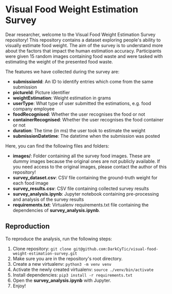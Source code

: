 # Visual Food Weight Estimation Survey

Dear researcher, welcome to the Visual Food Weight Estimation Survey repository! This repository contains a dataset exploring people's ability to visually estimate food weight. The aim of the survey is to understand more about the factors that impact the human estimation accuracy. Participants were given 15 random images containing food waste and were tasked with estimating the weight of the presented food waste.

The features we have collected during the survey are:
* **submissionId**: An ID to identify entries which come from the same submission
* **pictureId**: Picture identifier
* **weightEstimation**: Weight estimation in grams
* **userType**: What type of user submitted the estimations, e.g. food company employee
* **foodRecognised**: Whether the user recognises the food or not
* **containerRecognised**: Whether the user recognises the food container or not
* **duration**: The time (in ms) the user took to estimate the weight
* **submissionDatetime**: The datetime when the submission was posted

Here, you can find the following files and folders:

* **images/**: Folder containing all the survey food images. These are dummy images because the original ones are not publicly available. If you need access to the original images, please contact the author of this repository!
* **survey_dataset.csv**: CSV file containing the ground-truth weight for each food image
* **survey_results.csv**: CSV file containing collected survey results
* **survey_analysis.ipynb**: Jupyter notebook containing pre-processing and analysis of the survey results
* **requirements.txt**: Virtualenv requirements.txt file containing the dependencies of **survey_analysis.ipynb**.

## Reproduction
To reproduce the analysis, run the following steps:

1. Clone repository: `git clone git@github.com:DarkCyTic/visual-food-weight-estimation-survey.git`
2. Make sure you are in the repository's root directory.
3. Create a new virtualenv: `python3 -m venv venv`
4. Activate the newly created virtualenv: `source ./venv/bin/activate`
5. Install dependencies: `pip3 install -r requirements.txt`
6. Open the **survey_analysis.ipynb** with Jupyter.
7. Enjoy!
